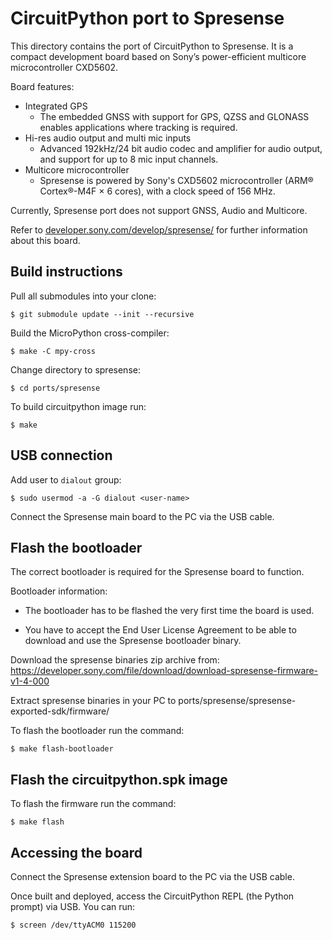 CircuitPython port to Spresense
==============================

This directory contains the port of CircuitPython to Spresense. It is a compact
development board based on Sony’s power-efficient multicore microcontroller
CXD5602.

Board features:

* Integrated GPS
  * The embedded GNSS with support for GPS, QZSS and GLONASS enables applications
    where tracking is required.
* Hi-res audio output and multi mic inputs
  * Advanced 192kHz/24 bit audio codec and amplifier for audio output, and
    support for up to 8 mic input channels.
* Multicore microcontroller
  * Spresense is powered by Sony's CXD5602 microcontroller (ARM® Cortex®-M4F × 6
    cores), with a clock speed of 156 MHz.

Currently, Spresense port does not support GNSS, Audio and Multicore.

Refer to [developer.sony.com/develop/spresense/](https://developer.sony.com/develop/spresense/)
for further information about this board.

Build instructions
------------------

Pull all submodules into your clone:

    $ git submodule update --init --recursive

Build the MicroPython cross-compiler:

    $ make -C mpy-cross

Change directory to spresense:

    $ cd ports/spresense

To build circuitpython image run:

    $ make

USB connection
--------------

Add user to `dialout` group:

    $ sudo usermod -a -G dialout <user-name>

Connect the Spresense main board to the PC via the USB cable.

Flash the bootloader
--------------------

The correct bootloader is required for the Spresense board to function.

Bootloader information:

* The bootloader has to be flashed the very first time the board is used.

* You have to accept the End User License Agreement to be able to download and use the Spresense bootloader binary.

Download the spresense binaries zip archive from: <https://developer.sony.com/file/download/download-spresense-firmware-v1-4-000>

Extract spresense binaries in your PC to ports/spresense/spresense-exported-sdk/firmware/

To flash the bootloader run the command:

    $ make flash-bootloader

Flash the circuitpython.spk image
---------------------------------

To flash the firmware run the command:

    $ make flash

Accessing the board
-------------------

Connect the Spresense extension board to the PC via the USB cable.

Once built and deployed, access the CircuitPython REPL (the Python prompt) via USB. You can run:

    $ screen /dev/ttyACM0 115200
